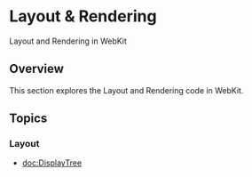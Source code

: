 # Layout & Rendering

Layout and Rendering in WebKit

## Overview

This section explores the Layout and Rendering code in WebKit.

## Topics

### Layout

- <doc:DisplayTree>
